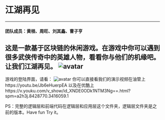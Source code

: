# 江湖再见
--------------------------
#### 团队成员：黄根、周旺、刘其鑫、曹子亨

这是一款基于区块链的休闲游戏。在游戏中你可以遇到很多武侠传奇中的英雄人物，看看你与他们的机缘吧。让我们江湖再见。
![avatar](login.png)
--------------------------
游戏的登陆界面，请看：
![avatar](front_page.png)
你可以直接看我们的演示视频在油管上https://youtu.be/Jb6eHuerpEA 以及在优酷上https://v.youku.com/v_show/id_XNDE0ODk1NTM3Ng==.html?spm=a2h3j.8428770.3416059.1

PS：完整的逻辑层和前端代码在逻辑层和应用层这个文件夹，逻辑层文件夹是之前的版本。Have fun Try it。
